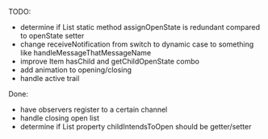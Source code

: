 TODO:
* determine if List static method assignOpenState is redundant compared to openState setter
* change receiveNotification from switch to dynamic case to something like handleMessageThatMessageName
* improve Item hasChild and getChildOpenState combo
* add animation to opening/closing
* handle active trail

Done:
* have observers register to a certain channel
* handle closing open list
* determine if List property childIntendsToOpen should be getter/setter
